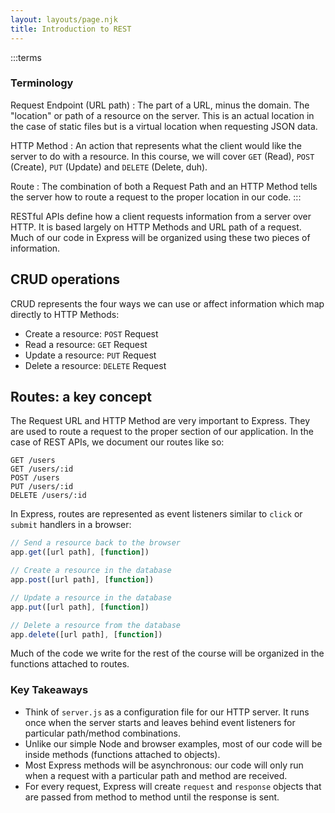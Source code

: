 ```yaml
---
layout: layouts/page.njk
title: Introduction to REST
---
```

:::terms
### Terminology
Request Endpoint (URL path)
: The part of a URL, minus the domain. The "location" or path of a resource on the server. This is an actual location in the case of static files but is a virtual location when requesting JSON data.

HTTP Method
: An action that represents what the client would like the server to do with a resource. In this course, we will cover `GET` (Read), `POST` (Create), `PUT` (Update) and `DELETE` (Delete, duh).

Route
: The combination of both a Request Path and an HTTP Method tells the server how to route a request to the proper location in our code.
:::

RESTful APIs define how a client requests information from a server over HTTP. It is based largely on HTTP Methods and URL path of a request. Much of our code in Express will be organized using these two pieces of information.

## CRUD operations
CRUD represents the four ways we can use or affect information which map directly to HTTP Methods:
- Create a resource: `POST` Request
- Read a resource: `GET` Request
- Update a resource: `PUT` Request
- Delete a resource: `DELETE` Request

## Routes: a key concept
The Request URL and HTTP Method are very important to Express. They are used to route a request to the proper section of our application. In the case of REST APIs, we document our routes like so:

```
GET /users
GET /users/:id
POST /users
PUT /users/:id
DELETE /users/:id
```

In Express, routes are represented as event listeners similar to `click` or `submit` handlers in a browser: 

```js
// Send a resource back to the browser
app.get([url path], [function])

// Create a resource in the database
app.post([url path], [function])

// Update a resource in the database
app.put([url path], [function])

// Delete a resource from the database
app.delete([url path], [function])
```

Much of the code we write for the rest of the course will be organized in the functions attached to routes.

### Key Takeaways
- Think of `server.js` as a configuration file for our HTTP server. It runs once when the server starts and leaves behind event listeners for particular path/method combinations.
- Unlike our simple Node and browser examples, most of our code will be inside methods (functions attached to objects).
- Most Express methods will be asynchronous: our code will only run when a request with a particular path and method are received.
- For every request, Express will create `request` and `response` objects that are passed from method to method until the response is sent.